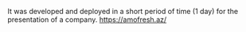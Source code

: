 It was developed and deployed in a short period of time (1 day) for the presentation of a company.
https://amofresh.az/
